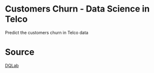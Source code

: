 # Customers Churn - Data Science in Telco
Predict the customers churn in Telco data
# Source
[DQLab](https://www.dqlab.id/)
